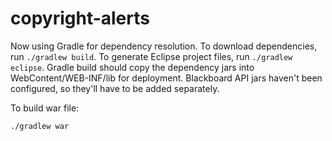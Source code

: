copyright-alerts
================

Now using Gradle for dependency resolution. To download dependencies, run
`./gradlew build`. To generate Eclipse project files, run `./gradlew eclipse`. Gradle
build should copy the dependency jars into WebContent/WEB-INF/lib for
deployment. Blackboard API jars haven't been configured, so they'll have to be
added separately.

To build war file:

    ./gradlew war
